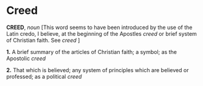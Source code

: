 # Creed

**CREED**, _noun_ \[This word seems to have been introduced by the use of the Latin credo, I believe, at the beginning of the Apostles _creed_ or brief system of Christian faith. See _creed_ \]

**1.** A brief summary of the articles of Christian faith; a symbol; as the Apostolic _creed_

**2.** That which is believed; any system of principles which are believed or professed; as a political _creed_